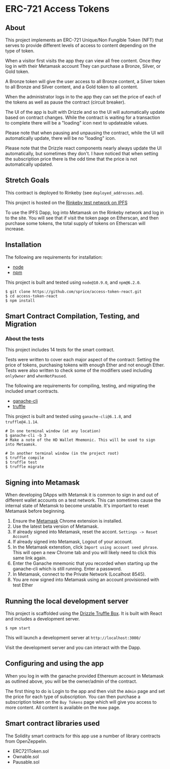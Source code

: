 # ERC-721 Access Tokens

## About

This project implements an ERC-721 Unique/Non Fungible Token (NFT) that serves to provide different
levels of access to content depending on the type of token.

When a visitor first visits the app they can view all free content. Once they log in with their Metamask account
They can purchase a Bronze, Silver, or Gold token.

A Bronze token will give the user access to all Bronze content, a Silver token to all Bronze and Silver content,
and a Gold token to all content.

When the administrator logs in to the app they can set the price of each of the tokens as well as pause the contract (circuit breaker).

The UI of the app is built with Drizzle and so the UI will automatically update based on contract changes. While the contract is waiting
for a transaction to complete there will be a "loading" icon next to updateable values. 

Please note that when pausing and unpausing the contract, while the UI will automatically update, there will be no "loading" icon.

Please note that the Drizzle react components nearly always update the UI automatically, but sometimes they don't. I have noticed that
when setting the subscription price there is the odd time that the price is not automatically updated.

## Stretch Goals

This contract is deployed to Rinkeby (see `deployed_addresses.md`).

This project is hosted on the [Rinkeby test network on IPFS](https://www.eternum.io/ipfs/QmTovouWcYM4nZZpVogsod2qdLjBgJMAftXMpCzfBCV3Tt/build_webpack/#/)

To use the IPFS Dapp, log into Metamask on the Rinkeby network and log in to the site. You will see that if visit the token page on Etherscan, and then purchase some tokens, the total supply of tokens on Etherscan will increase.

## Installation

The following are requirements for installation:

* [node](https://nodejs.org/en/download/current/)
* [npm](https://nodejs.org/en/download/current/)

This project is built and tested using `node@10.9.0`, and `npm@6.2.0`.

```
$ git clone https://github.com/sprice/access-token-react.git
$ cd access-token-react
$ npm install
```

## Smart Contract Compilation, Testing, and Migration

### About the tests

This project includes 14 tests for the smart contract.

Tests were written to cover each major aspect of the contract: Setting the price of tokens, purchasing tokens with enough Ether and not enough Ether.
Tests were also written to check some of the modifiers used including `onlyOwner` and `whenNotPaused`.

The following are requirements for compiling, testing, and migrating the included smart contracts.

* [ganache-cli](https://www.npmjs.com/package/ganache-cli)
* [truffle](https://www.npmjs.com/package/truffle)

This project is built and tested using `ganache-cli@6.1.8`, and `truffle@4.1.14`.

```
# In one terminal window (at any location)
$ ganache-cli -b 3
# Make a note of the HD Wallet Mnemonic. This will be used to sign into Metaamsk.
```

```
# In another terminal window (in the project root)
$ truffle compile
$ truffle test
$ truffle migrate
```

## Signing into Metamask

When developing DApps with Metamsk it is common to sign in and out of different wallet accounts on a test network. This can sometimes cause the internal state of Metamsk
to become unstable. It's important to reset Metamask before beginning.

1. Ensure the [Metamask](https://metamask.io/) Chrome extension is installed.
1. Use the latest beta version of Metamask.
1. If already signed into Metamask, reset the accont. `Settings -> Reset Account`
1. If already signed into Metamask, Logout of your account.
1. In the Metamask extenstion, click `Import using account seed phrase`. This will open a new Chrome tab and you will likely need to click this same link again.
1. Enter the Ganache mnemonic that you recorded when starting up the ganache-cli which is still running. Enter a password.
1. In Metamask, connect to the Private Network (Localhost 8545).
1. You are now signed into Metamask using an account provisioned with test Ether

## Running the local development server

This project is scaffolded using the [Drizzle Truffle Box](https://truffleframework.com/boxes/drizzle). It is built with React and includes a development server.

```
$ npm start
```

This will launch a development server at `http://localhost:3000/`

Visit the development server and you can interact with the Dapp.

## Configuring and using the app

When you log in with the ganache provided Ethereum account in Metamask as outlined above, you will be the owner/admin of the contract.

The first thing to do is Login to the app and then visit the `Admin` page and set the price for each type of subscription. You can then
purchase a subscription token on the `Buy Tokens` page which will give you access to more content. All content is available on the `Home` page.

## Smart contract libraries used

The Solidity smart contracts for this app use a number of library contracts from OpenZeppelin.

* ERC721Token.sol
* Ownable.sol
* Pausable.sol
